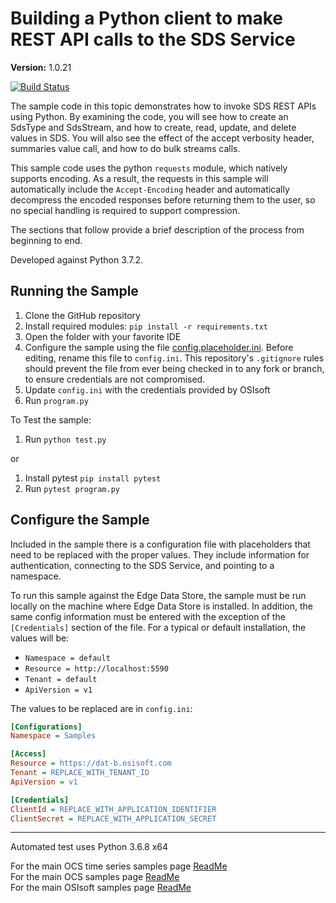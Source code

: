 # Building a Python client to make REST API calls to the SDS Service

**Version:** 1.0.21

[![Build Status](https://dev.azure.com/osieng/engineering/_apis/build/status/product-readiness/OCS/osisoft.sample-ocs-time_series-python?repoName=osisoft%2Fsample-ocs-time_series-python&branchName=main)](https://dev.azure.com/osieng/engineering/_build/latest?definitionId=2624&repoName=osisoft%2Fsample-ocs-time_series-python&branchName=main)

The sample code in this topic demonstrates how to invoke SDS REST APIs using Python. By examining the code, you will see how to create an SdsType and SdsStream, and how to create, read, update, and delete values in SDS. You will also see the effect of the accept verbosity header, summaries value call, and how to do bulk streams calls.

This sample code uses the python `requests` module, which natively supports encoding. As a result, the requests in this sample will automatically include the `Accept-Encoding` header and automatically decompress the encoded responses before returning them to the user, so no special handling is required to support compression.

The sections that follow provide a brief description of the process from beginning to end.

Developed against Python 3.7.2.

## Running the Sample

1. Clone the GitHub repository
1. Install required modules: `pip install -r requirements.txt`
1. Open the folder with your favorite IDE
1. Configure the sample using the file [config.placeholder.ini](config.placeholder.ini). Before editing, rename this file to `config.ini`. This repository's `.gitignore` rules should prevent the file from ever being checked in to any fork or branch, to ensure credentials are not compromised.
1. Update `config.ini` with the credentials provided by OSIsoft
1. Run `program.py`

To Test the sample:

1. Run `python test.py`

or

1. Install pytest `pip install pytest`
1. Run `pytest program.py`

## Configure the Sample

Included in the sample there is a configuration file with placeholders that need to be replaced with the proper values. They include information for authentication, connecting to the SDS Service, and pointing to a namespace.

To run this sample against the Edge Data Store, the sample must be run locally on the machine where Edge Data Store is installed. In addition, the same config information must be entered with the exception of the `[Credentials]` section of the file. For a typical or default installation, the values will be:

- `Namespace = default`
- `Resource = http://localhost:5590`
- `Tenant = default`
- `ApiVersion = v1`

The values to be replaced are in `config.ini`:

```ini
[Configurations]
Namespace = Samples

[Access]
Resource = https://dat-b.osisoft.com
Tenant = REPLACE_WITH_TENANT_ID
ApiVersion = v1

[Credentials]
ClientId = REPLACE_WITH_APPLICATION_IDENTIFIER
ClientSecret = REPLACE_WITH_APPLICATION_SECRET
```

---

Automated test uses Python 3.6.8 x64

For the main OCS time series samples page [ReadMe](https://github.com/osisoft/OSI-Samples-OCS/blob/main/docs/SDS_TIME_SERIES_README.md)  
For the main OCS samples page [ReadMe](https://github.com/osisoft/OSI-Samples-OCS)  
For the main OSIsoft samples page [ReadMe](https://github.com/osisoft/OSI-Samples)
